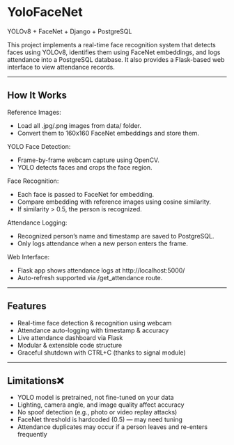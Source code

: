 ﻿# YoloFaceNet
YOLOv8 + FaceNet + Django + PostgreSQL    

This project implements a real-time face recognition system that detects faces using YOLOv8, identifies them using FaceNet embeddings, and logs attendance into a PostgreSQL database. It also provides a Flask-based web interface to view attendance records.    



----

## How It Works  
Reference Images:  
 - Load all .jpg/.png images from data/ folder.  
 - Convert them to 160x160 FaceNet embeddings and store them.  

YOLO Face Detection:  
 - Frame-by-frame webcam capture using OpenCV.  
 - YOLO detects faces and crops the face region.  

Face Recognition:  
  - Each face is passed to FaceNet for embedding.   
  - Compare embedding with reference images using cosine similarity.    
  - If similarity > 0.5, the person is recognized.  

    
Attendance Logging:    
  - Recognized person’s name and timestamp are saved to PostgreSQL.    
  - Only logs attendance when a new person enters the frame.    
 
Web Interface:  
  - Flask app shows attendance logs at http://localhost:5000/  
  - Auto-refresh supported via /get_attendance route.  


---


## Features  
- Real-time face detection & recognition using webcam  
- Attendance auto-logging with timestamp & accuracy  
- Live attendance dashboard via Flask  
- Modular & extensible code structure  
- Graceful shutdown with CTRL+C (thanks to signal module)  


---


## Limitations❌   
- YOLO model is pretrained, not fine-tuned on your data  
- Lighting, camera angle, and image quality affect accuracy  
- No spoof detection (e.g., photo or video replay attacks)  
- FaceNet threshold is hardcoded (0.5) — may need tuning  
- Attendance duplicates may occur if a person leaves and re-enters frequently  


